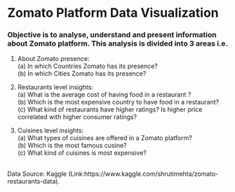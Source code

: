 # Zomato Platform Data Visualization

### Objective is to analyse, understand and present information about Zomato platform. This analysis is divided into 3 areas i.e.

1. About Zomato presence: <br>
(a) In which Countries Zomato has its presence?<br>
(b) In which Cities Zomato has its presence?

2. Restaurants level insights:<br> 
(a) What is the average cost of having food in a restaurant ?<br>
(b) Which is the most expensive country to have food in a restaurant?<br>
(c) What kind of restaurants have higher ratings? Is higher price correlated with higher consumer ratings?

3. Cuisines level insights:<br>
(a) What types of cuisines are offered in a Zomato platform?<br>
(b) Which is the most famous cusine?<br>
(c) What kind of cuisines is most expensive?
<br>
Data Source: Kaggle (Link:https://www.kaggle.com/shrutimehta/zomato-restaurants-data).

